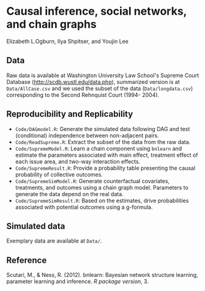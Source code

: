 # Causal inference, social networks, and chain graphs
Elizabeth L.Ogburn, Ilya Shpitser, and Youjin Lee

## Data 
Raw data is available at Washington University Law School's Supreme Court Database (http://scdb.wustl.edu/data.php), summarized version is at ``Data/AllCase.csv`` and we used the subset of the data (``Data/longdata.csv``) corresponding to the Second Rehnquist Court (1994- 2004).

## Reproducibility and Replicability
- ``Code/DAGmodel.R``: Generate the simulated data following DAG and test (conditional) independence between non-adjacent pairs.
- ``Code/ReadSupreme.R``: Extract the subset of the data from the raw data.
- ``Code/SupremeModel.R``: Learn a chain component using ``bnlearn`` and estimate the parameters associated with main effect, treatment effect of each issue area, and two-way interaction effects. 
- ``Code/SupremeResult.R``: Provide a probability table presenting the causal probability of collective outcomes.
- ``Code/SupremeSimModel.R``: Generate counterfactual covariates, treatments, and outcomes using a chain graph model. Parameters to generate the data depend on the real data.
- ``Code/SupremeSimResult.R``: Based on the estimates, drive probabilities associated with potential outcomes using a g-formula.

## Simulated data
Exemplary data are available at ``Data/``.

## Reference
Scutari, M., & Ness, R. (2012). bnlearn: Bayesian network structure learning, parameter learning and inference. *R package version*, 3.